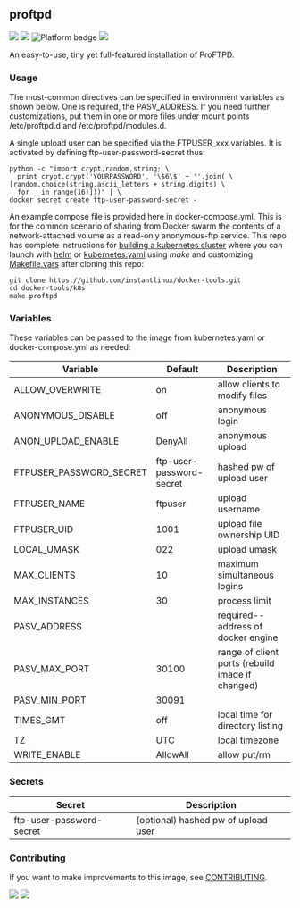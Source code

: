 ## proftpd
[![](https://img.shields.io/docker/v/instantlinux/proftpd?sort=date)](https://hub.docker.com/r/instantlinux/proftpd/tags "Version badge") [![](https://img.shields.io/docker/image-size/instantlinux/proftpd?sort=date)](https://github.com/instantlinux/docker-tools/tree/main/images/proftpd "Image badge") ![](https://img.shields.io/badge/platform-amd64%20arm64%20arm%2Fv6%20arm%2Fv7-blue "Platform badge") [![](https://img.shields.io/badge/dockerfile-latest-blue)](https://gitlab.com/instantlinux/docker-tools/-/blob/main/images/proftpd/Dockerfile "dockerfile")

An easy-to-use, tiny yet full-featured installation of ProFTPD.

### Usage

The most-common directives can be specified in environment variables as shown below. One is required, the PASV_ADDRESS. If you need further customizations, put them in one or more files under mount points /etc/proftpd.d and /etc/proftpd/modules.d.

A single upload user can be specified via the FTPUSER_xxx variables. It is activated by defining ftp-user-password-secret thus:

    python -c "import crypt,random,string; \
      print crypt.crypt('YOURPASSWORD', '\$6\$' + ''.join( \
	[random.choice(string.ascii_letters + string.digits) \
      for _ in range(16)]))" | \
    docker secret create ftp-user-password-secret -

An example compose file is provided here in docker-compose.yml. This is for the common scenario of sharing from Docker swarm the contents of a network-attached volume as a read-only anonymous-ftp service. This repo has complete instructions for
[building a kubernetes cluster](https://github.com/instantlinux/docker-tools/blob/main/k8s/README.md) where you can launch with [helm](https://github.com/instantlinux/docker-tools/tree/main/images/proftpd/helm) or [kubernetes.yaml](https://github.com/instantlinux/docker-tools/blob/main/images/proftpd/kubernetes.yaml) using _make_ and customizing [Makefile.vars](https://github.com/instantlinux/docker-tools/blob/main/k8s/Makefile.vars) after cloning this repo:
~~~
git clone https://github.com/instantlinux/docker-tools.git
cd docker-tools/k8s
make proftpd
~~~

### Variables

These variables can be passed to the image from kubernetes.yaml or docker-compose.yml as needed:

Variable | Default | Description |
-------- | ------- | ----------- |
ALLOW_OVERWRITE | on | allow clients to modify files
ANONYMOUS_DISABLE | off | anonymous login
ANON_UPLOAD_ENABLE | DenyAll | anonymous upload
FTPUSER_PASSWORD_SECRET | ftp-user-password-secret | hashed pw of upload user
FTPUSER_NAME | ftpuser | upload username
FTPUSER_UID | 1001 | upload file ownership UID
LOCAL_UMASK | 022 | upload umask
MAX_CLIENTS | 10 | maximum simultaneous logins
MAX_INSTANCES | 30 | process limit
PASV_ADDRESS |  | required--address of docker engine
PASV_MAX_PORT | 30100 | range of client ports (rebuild image if changed)
PASV_MIN_PORT | 30091 | 
TIMES_GMT | off | local time for directory listing
TZ | UTC | local timezone
WRITE_ENABLE | AllowAll | allow put/rm

### Secrets

Secret | Description
------ | -----------
ftp-user-password-secret | (optional) hashed pw of upload user

### Contributing

If you want to make improvements to this image, see [CONTRIBUTING](https://github.com/instantlinux/docker-tools/blob/main/CONTRIBUTING.md).

[![](https://img.shields.io/badge/license-GPL--2.0-red.svg)](https://choosealicense.com/licenses/gpl-2.0/ "License badge") [![](https://img.shields.io/badge/code-proftpd%2Fproftpd-blue.svg)](https://github.com/proftpd/proftpd "Code repo")
